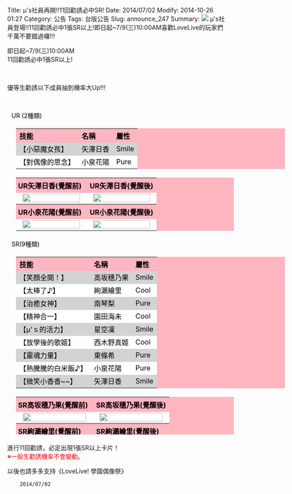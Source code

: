 Title: μ's社員再開!!11回勸誘必中SR!
Date: 2014/07/02
Modify: 2014-10-26 01:27
Category: 公告
Tags: 台版公告
Slug: announce_247
Summary: <img src="http://seudo.github.io/llsif_tw/images/e_web_01re.png"> μ's社員登場!!11回勸誘必中1張SR以上!即日起~7/9(三)10:00AM喜歡LoveLive的玩家們千萬不要錯過囉!!!

<div class="content_news">
<div class="note">
<p>即日起~7/9(三)10:00AM<br />
11回勸誘必中1張SR以上!</p>
<br />
<p>優等生勸誘以下成員抽到機率大Up!!!</p>
<br />
<p><span style="color:black; padding-left:10px;">UR (2種類)</span></p>
<table id="table2" style="width: 622px; color: black; background: none repeat scroll 0% 0% lightpink; text-align: left; margin: 20px;">
<tbody>
<tr>
<th>技能</th>
<th>名稱</th>
<th>屬性</th>
</tr>
<tr style="background-color: lightgrey;">
<td style="height: 17px;">【小惡魔女孩】</td>
<td>矢澤日香</td>
<td>Smile</td>
</tr>
<tr style="background-color: white;">
<td style="height: 17px;">【對偶像的思念】</td>
<td>小泉花陽</td>
<td>Pure</td>
</tr>
</tbody>
</table>
<table width="70%" id="table2" style=" color: black; background: none repeat scroll 0% 0% lightpink; text-align: left; margin: 20px; ">
<tr>
<th width="50%" style="padding:5px;">UR矢澤日香(覺醒前)</th>
<th width="50%">UR矢澤日香(覺醒後)</th>
</tr>
<tr>
<td width="50%" align="center" bgcolor="#FFFFFF"><img src="http://seudo.github.io/llsif_tw/images/S0_Nico_UR1.png" width="95%" /></td>
<td width="50%" align="center" bgcolor="#FFFFFF"><img src="http://seudo.github.io/llsif_tw/images/S0_Nico_UR2.png" width="95%" /></td>
</tr>
<tr>
<th width="50%" style="padding:5px;">UR小泉花陽(覺醒前)</th>
<th width="50%">UR小泉花陽(覺醒後)</th>
</tr>
<tr>
<td width="50%" align="center" bgcolor="#FFFFFF"><img src="http://seudo.github.io/llsif_tw/images/S0_Hanayo_UR1.png" width="95%" /></td>
<td width="50%" align="center" bgcolor="#FFFFFF"><img src="http://seudo.github.io/llsif_tw/images/S0_Hanayo_UR2.png" width="95%" /></td>
</tr>
</table>
<p><span style="color:black; padding-left:10px;">SR(9種類)</span></p>
<table id="table2" style="width: 622px; color: black; background: none repeat scroll 0% 0% lightpink; text-align: left; margin: 20px;">
<tbody>
<tr>
<th>技能</th>
<th>名稱</th>
<th>屬性</th>
</tr>
<tr style="background-color: lightgrey;">
<td style="height: 17px;">【笑顏全開！】</td>
<td>高坂穗乃果</td>
<td>Smile</td>
</tr>
<tr style="background-color:  white;">
<td style="height: 17px;">【太棒了♪】</td>
<td>絢瀨繪里</td>
<td>Cool</td>
</tr>
<tr style="background-color: lightgrey;">
<td style="height: 17px;">【治癒女神】</td>
<td>南琴梨</td>
<td>Pure</td>
</tr>
<tr style="background-color: white;">
<td style="height: 17px;">【精神合一】</td>
<td>園田海未</td>
<td>Cool</td>
</tr>
<tr style="background-color: lightgrey;">
<td style="height: 17px;">【μ'ｓ的活力】</td>
<td>星空凜</td>
<td>Smile</td>
</tr>
<tr style="background-color: white;">
<td style="height: 17px;">【放學後的歌姬】</td>
<td>西木野真姬</td>
<td>Cool</td>
</tr>
<tr style="background-color: lightgrey;">
<td style="height: 17px;">【靈魂力量】</td>
<td>東條希</td>
<td>Pure</td>
</tr>
<tr style="background-color: white;">
<td style="height: 17px;">【熱騰騰的白米飯♪】</td>
<td>小泉花陽</td>
<td>Pure</td>
</tr>
<tr style="background-color: lightgrey;">
<td style="height: 17px;">【微笑小香香~~】</td>
<td>矢澤日香</td>
<td>Smile</td>
</tr>
<tr>
</tr>
</tbody>
</table>
<table width="70%" id="table2" style=" color: black; background: none repeat scroll 0% 0% lightpink; text-align: left; margin: 20px; height: 87px;">
<tr>
<th width="50%" style="padding:5px;">SR高坂穗乃果(覺醒前)</th>
<th width="50%">SR高坂穗乃果(覺醒後)</th>
</tr>
<tr>
<td width="50%" align="center" bgcolor="#FFFFFF"><img src="http://seudo.github.io/llsif_tw/images/S0_Honoka_1.png" width="95%" /></td>
<td width="50%" align="center" bgcolor="#FFFFFF"><img src="http://seudo.github.io/llsif_tw/images/S0_Honoka_2.png" width="95%" /></td>
</tr>
<tr>
<th width="50%" style="padding:5px;">SR絢瀨繪里(覺醒前)</th>
<th width="50%">SR絢瀨繪里(覺醒後)</th>
</tr>
<tr>
<td width="50%" align="center" bgcolor="#FFFFFF"><img src="http://seudo.github.io/llsif_tw/images/S0_Eli_1.png" width="95%" /></td>
<td width="50%" align="center" bgcolor="#FFFFFF"><img src="http://seudo.github.io/llsif_tw/images/S0_Eli_2.png" width="95%" /></td>
</tr>
<tr>
<th width="50%" style="padding:5px;">SR南琴梨(覺醒前)</th>
<th width="50%">SR南琴梨(覺醒後)</th>
</tr>
<tr>
<td width="50%" align="center" bgcolor="#FFFFFF"><img src="http://seudo.github.io/llsif_tw/images/S0_Kotori_1.png" width="95%" /></td>
<td width="50%" align="center" bgcolor="#FFFFFF"><img src="http://seudo.github.io/llsif_tw/images/S0_Kotori_2.png" width="95%" /></td>
</tr>
<tr>
<th width="50%" style="padding:5px;">SR園田海未(覺醒前)</th>
<th width="50%">SR園田海未(覺醒後)</th>
</tr>
<tr>
<td width="50%" align="center" bgcolor="#FFFFFF"><img src="http://seudo.github.io/llsif_tw/images/S0_Umi_1.png" width="95%" /></td>
<td width="50%" align="center" bgcolor="#FFFFFF"><img src="http://seudo.github.io/llsif_tw/images/S0_Umi_2.png" width="95%" /></td>
</tr>
<tr>
<th width="50%" style="padding:5px;">SR星空凜(覺醒前)</th>
<th width="50%">SR星空凜(覺醒後)</th>
</tr>
<tr>
<td width="50%" align="center" bgcolor="#FFFFFF"><img src="http://seudo.github.io/llsif_tw/images/S0_Rin_1.png" width="95%" /></td>
<td width="50%" align="center" bgcolor="#FFFFFF"><img src="http://seudo.github.io/llsif_tw/images/S0_Rin_2.png" width="95%" /></td>
</tr>
<tr>
<th width="50%" style="padding:5px;">SR西木野真姬(覺醒前)</th>
<th width="50%">SR西木野真姬(覺醒後)</th>
</tr>
<tr>
<td width="50%" align="center" bgcolor="#FFFFFF"><img src="http://seudo.github.io/llsif_tw/images/S0_Maki_1.png" width="95%" /></td>
<td width="50%" align="center" bgcolor="#FFFFFF"><img src="http://seudo.github.io/llsif_tw/images/S0_Maki_2.png" width="95%" /></td>
</tr>
<tr>
<th width="50%" style="padding:5px;">SR東條希(覺醒前)</th>
<th width="50%">SR東條希(覺醒後)</th>
</tr>
<tr>
<td width="50%" align="center" bgcolor="#FFFFFF"><img src="http://seudo.github.io/llsif_tw/images/S0_Nozomi_1.png" width="95%" /></td>
<td width="50%" align="center" bgcolor="#FFFFFF"><img src="http://seudo.github.io/llsif_tw/images/S0_Nozomi_2.png" width="95%" /></td>
</tr>
<tr>
<th width="50%" style="padding:5px;">SR小泉花陽(覺醒前)</th>
<th width="50%">SR小泉花陽(覺醒後)</th>
</tr>
<tr>
<td width="50%" align="center" bgcolor="#FFFFFF"><img src="http://seudo.github.io/llsif_tw/images/S0_Hanayo_1.png" width="95%" /></td>
<td width="50%" align="center" bgcolor="#FFFFFF"><img src="http://seudo.github.io/llsif_tw/images/S0_Hanayo_2.png" width="95%" /></td>
</tr>
<tr>
<th width="50%" style="padding:5px;">SR矢澤日香(覺醒前)</th>
<th width="50%">SR矢澤日香(覺醒後)</th>
</tr>
<tr>
<td width="50%" align="center" bgcolor="#FFFFFF"><img src="http://seudo.github.io/llsif_tw/images/S0_Nico_1.png" width="95%" /></td>
<td width="50%" align="center" bgcolor="#FFFFFF"><img src="http://seudo.github.io/llsif_tw/images/S0_Nico_2.png" width="95%" /></td>
</tr>
</table>
<p>進行11回勸誘，必定出現1張SR以上卡片！<br />
<span style="color:red;">※一般生勸誘機率不會變動。</span></p>
<p>以後也請多多支持《LoveLive! 學園偶像祭》</p>

		2014/07/02
		         
</div>
</div>
